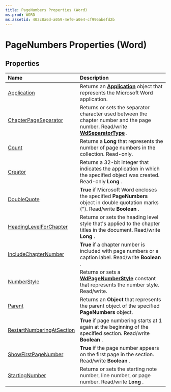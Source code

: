```yaml
---
title: PageNumbers Properties (Word)
ms.prod: WORD
ms.assetid: 402c8a6d-a059-4ef0-a0e4-cf996abefd2b
---
```



# PageNumbers Properties (Word)

## Properties



|**Name**|**Description**|
|:-----|:-----|
|[Application](pagenumbers-application-property-word.md)|Returns an  **[Application](application-object-word.md)** object that represents the Microsoft Word application.|
|[ChapterPageSeparator](pagenumbers-chapterpageseparator-property-word.md)|Returns or sets the separator character used between the chapter number and the page number. Read/write  **[WdSeparatorType](wdseparatortype-enumeration-word.md)** .|
|[Count](pagenumbers-count-property-word.md)|Returns a  **Long** that represents the number of page numbers in the collection. Read-only.|
|[Creator](pagenumbers-creator-property-word.md)|Returns a 32-bit integer that indicates the application in which the specified object was created. Read-only  **Long** .|
|[DoubleQuote](pagenumbers-doublequote-property-word.md)| **True** if Microsoft Word encloses the specified **PageNumbers** object in double quotation marks ("). Read/write **Boolean** .|
|[HeadingLevelForChapter](pagenumbers-headinglevelforchapter-property-word.md)|Returns or sets the heading level style that's applied to the chapter titles in the document. Read/write  **Long** .|
|[IncludeChapterNumber](pagenumbers-includechapternumber-property-word.md)| **True** if a chapter number is included with page numbers or a caption label. Read/write **Boolean** .|
|[NumberStyle](pagenumbers-numberstyle-property-word.md)|Returns or sets a  **[WdPageNumberStyle](wdpagenumberstyle-enumeration-word.md)** constant that represents the number style. Read/write.|
|[Parent](pagenumbers-parent-property-word.md)|Returns an  **Object** that represents the parent object of the specified **PageNumbers** object.|
|[RestartNumberingAtSection](pagenumbers-restartnumberingatsection-property-word.md)| **True** if page numbering starts at 1 again at the beginning of the specified section. Read/write **Boolean** .|
|[ShowFirstPageNumber](pagenumbers-showfirstpagenumber-property-word.md)| **True** if the page number appears on the first page in the section. Read/write **Boolean** .|
|[StartingNumber](pagenumbers-startingnumber-property-word.md)|Returns or sets the starting note number, line number, or page number. Read/write  **Long** .|

